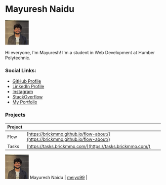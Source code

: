 
# Mayuresh Naidu

![meiyo99](/images/meiyo99.jpg)

Hi everyone, I'm Mayuresh! I'm a student in Web Development at Humber Polytechnic.

### Social Links:
- [GitHub Profile](https://github.com/meiyo99)  
- [LinkedIn Profile](https://www.linkedin.com/in/mayuresh-naidu-233802204/)
- [Instagram](https://www.instagram.com/notmeiyo/)  
- [StackOverflow](https://stackoverflow.com/users/29183152/mayuresh-naidu)
- [My Portfolio](https://https://mayureshnaidu.webflow.io.com)

### Projects

| Project |                                                                                  |
| ------- | -------------------------------------------------------------------------------- |
| Flow    | [https://brickmmo.github.io/flow-about/](https://brickmmo.github.io/flow-about/) |
| Tasks   | [https://tasks.brickmmo.com/](https://tasks.brickmmo.com/)

 ![Mayuresh Naidu](/images/meiyo99.jpg)  Mayuresh Naidu | [meiyo99](/students/meiyo99) |